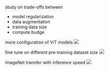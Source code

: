 study on trade-offs between
* model regularization
* data augmentation
* training data size
* compute budge

more configuration of ViT models
![](https://i.imgur.com/dM576CM.png)


fine tune on different pre-training dataset size
![](https://i.imgur.com/yEgUgsz.png)


ImageNet transfer with inference speed
![](https://i.imgur.com/QEYh7La.png)

